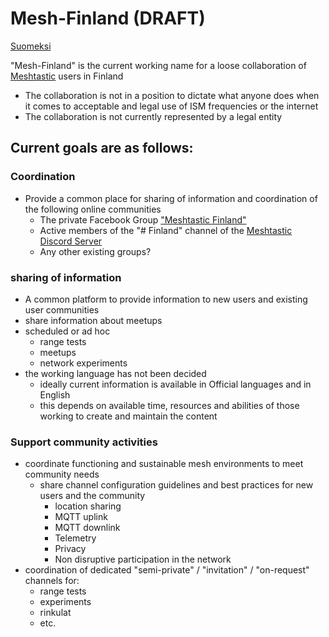# Mesh-Finland (DRAFT)

[Suomeksi]([../profile/README.md](https://github.com/Mesh-Finland/.github/blob/main/profile/README.md))

"Mesh-Finland" is the current working name for a loose collaboration of [Meshtastic](https://meshtastic.org/docs/introduction/) users in Finland

* The collaboration is not in a position to dictate what anyone does when it comes to acceptable and legal use of ISM frequencies or the internet
* The collaboration is not currently represented by a legal entity

## Current goals are as follows:

### Coordination

* Provide a common place for sharing of information and coordination of the following online communities
  * The private Facebook Group ["Meshtastic Finland"](https://www.facebook.com/groups/414988777858703/permalink/469839825706931)
  * Active members of the "# Finland" channel of the [Meshtastic Discord Server](https://discord.com/invite/ktMAKGBnBs)
  * Any other existing groups?

### sharing of information

* A common platform to provide information to new users and existing user communities
 * share information about meetups
 * scheduled or ad hoc
   * range tests
   * meetups
   * network experiments
* the working language has not been decided
  * ideally current information is available in Official languages and in English
  * this depends on available time, resources and abilities of those working to create and maintain the content

###  Support community activities

* coordinate functioning and sustainable mesh environments to meet community needs
  * share channel configuration guidelines and best practices for new users and the community
    * location sharing
    * MQTT uplink
    * MQTT downlink
    * Telemetry
    * Privacy
    * Non disruptive participation in the network
* coordination of dedicated "semi-private" / "invitation" / "on-request" channels for:
  * range tests
  * experiments
  * rinkulat
  * etc.
